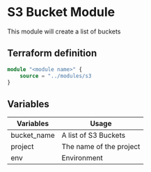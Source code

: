 # S3 Bucket Module

This module will create a list of buckets

## Terraform definition

```terraform
module "<module name>" {
    source = "../modules/s3
}
```

## Variables 

| Variables             | Usage                             |   
|-----------------------|-----------------------------------|
|bucket_name            |A list of S3 Buckets               |
|project                |The name of the project            |
|env                    |Environment                        |